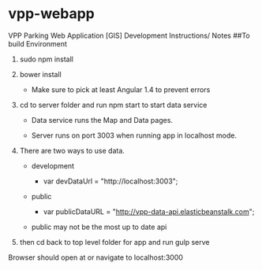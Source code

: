 # vpp-webapp
VPP Parking Web Application [GIS]
Development Instructions/ Notes
##To build Environment
1. sudo npm install

2. bower install

    - Make sure to pick at least Angular 1.4 to prevent errors

3. cd to server folder and run npm start to start data service

    - Data service runs the Map and Data pages.  

    - Server runs on port 3003 when running app in localhost mode.

4. There are two ways to use data.

    - development

      - var devDataUrl = "http://localhost:3003";

    - public

      - var publicDataURL = "http://vpp-data-api.elasticbeanstalk.com";

    - public may not be the most up to date api 

5. then cd back to top level folder for app and run gulp serve

Browser should open at or navigate to localhost:3000

